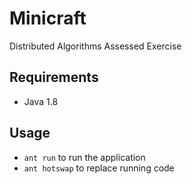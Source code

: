 # Minicraft
Distributed Algorithms Assessed Exercise

## Requirements
* Java 1.8

## Usage 
* `ant run` to run the application
* `ant hotswap` to replace running code 
